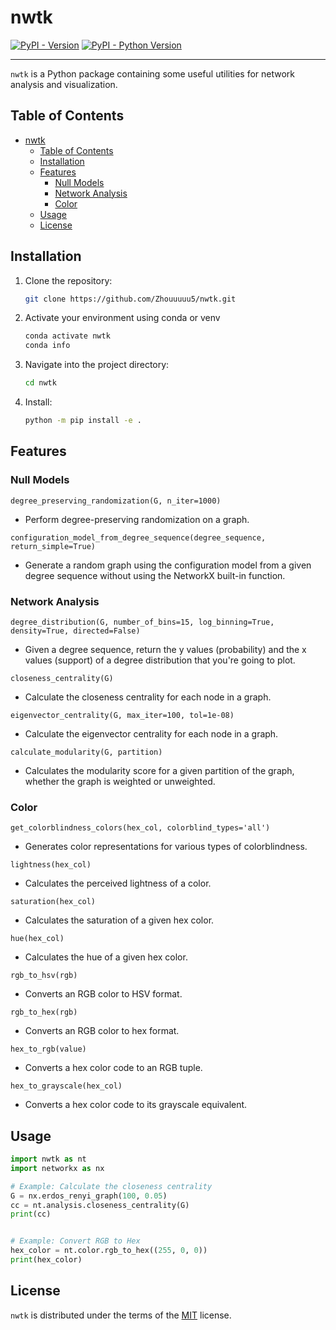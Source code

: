 # nwtk

[![PyPI - Version](https://img.shields.io/pypi/v/nwtk.svg)](https://pypi.org/project/nwtk)
[![PyPI - Python Version](https://img.shields.io/pypi/pyversions/nwtk.svg)](https://pypi.org/project/nwtk)

-----
`nwtk` is a Python package containing some useful utilities for network analysis and visualization.

## Table of Contents

- [nwtk](#nwtk)
  - [Table of Contents](#table-of-contents)
  - [Installation](#installation)
  - [Features](#features)
    - [Null Models](#null-models)
    - [Network Analysis](#network-analysis)
    - [Color](#color)
  - [Usage](#usage)
  - [License](#license)

## Installation
1. Clone the repository:
    ```bash
    git clone https://github.com/Zhouuuuu5/nwtk.git
    ```
2. Activate your environment using conda or venv
   ```bash
   conda activate nwtk
   conda info
   ```
3. Navigate into the project directory:
    ```bash
    cd nwtk
    ```
4. Install:
    ```bash
    python -m pip install -e .
    ```


## Features

### Null Models
`degree_preserving_randomization(G, n_iter=1000)`

- Perform degree-preserving randomization on a graph.

`configuration_model_from_degree_sequence(degree_sequence, return_simple=True)`

- Generate a random graph using the configuration model from a given degree sequence without using the NetworkX built-in function.


### Network Analysis
`degree_distribution(G, number_of_bins=15, log_binning=True, density=True, directed=False)`
- Given a degree sequence, return the y values (probability) and the x values (support) of a degree distribution that you're going to plot.

`closeness_centrality(G)`
- Calculate the closeness centrality for each node in a graph.

`eigenvector_centrality(G, max_iter=100, tol=1e-08)`
- Calculate the eigenvector centrality for each node in a graph.

`calculate_modularity(G, partition)`
- Calculates the modularity score for a given partition of the graph, whether the graph is weighted or unweighted.

### Color
`get_colorblindness_colors(hex_col, colorblind_types='all')`

- Generates color representations for various types of colorblindness.

`lightness(hex_col)`

- Calculates the perceived lightness of a color.

`saturation(hex_col)`

- Calculates the saturation of a given hex color.

`hue(hex_col)`

- Calculates the hue of a given hex color.

`rgb_to_hsv(rgb)`

- Converts an RGB color to HSV format.

`rgb_to_hex(rgb)`

- Converts an RGB color to hex format.

`hex_to_rgb(value)`

- Converts a hex color code to an RGB tuple.

`hex_to_grayscale(hex_col)`

- Converts a hex color code to its grayscale equivalent.


## Usage

```python
import nwtk as nt
import networkx as nx

# Example: Calculate the closeness centrality
G = nx.erdos_renyi_graph(100, 0.05)
cc = nt.analysis.closeness_centrality(G)
print(cc)


# Example: Convert RGB to Hex
hex_color = nt.color.rgb_to_hex((255, 0, 0))
print(hex_color)
```


## License

`nwtk` is distributed under the terms of the [MIT](https://spdx.org/licenses/MIT.html) license.
